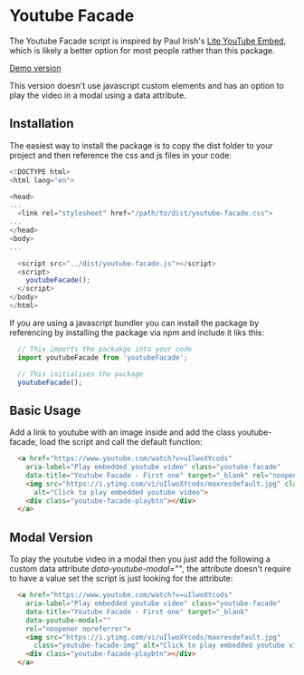 # Youtube Facade

The Youtube Facade script is inspired by Paul Irish's
[Lite YouTube Embed](https://github.com/paulirish/lite-youtube-embed),
which is likely a better option for most people rather than this package.

[Demo version](https://mikeh74.github.io/youtube-facade/demo)

This version doesn't use javascript custom elements and has an option to play
the video in a modal using a data attribute.

## Installation

The easiest way to install the package is to copy the dist folder to your
project and then reference the css and js files in your code:

```javascript
<!DOCTYPE html>
<html lang="en">

<head>
...
  <link rel="stylesheet" href="/path/to/dist/youtube-facade.css">
...
</head>
<body>
...

  <script src="../dist/youtube-facade.js"></script>
  <script>
    youtubeFacade();
  </script>
</body>
</html>
```

If you are using a javascript bundler you can install the package by referencing
by installing the package via npm and include it liks this:

```javascript
  // This imports the packakge into your code
  import youtubeFacade from 'youtubeFacade';

  // This initialises the package
  youtubeFacade();
```

## Basic Usage

Add a link to youtube with an image inside and add the class youtube-facade,
load the script and call the default function:

```html
  <a href="https://www.youtube.com/watch?v=uIlwoXYcods"
    aria-label="Play embedded youtube video" class="youtube-facade"
    data-title="Youtube Facade - First one" target="_blank" rel="noopener noreferrer">
    <img src="https://i.ytimg.com/vi/uIlwoXYcods/maxresdefault.jpg" class="youtube-facade-img"
      alt="Click to play embedded youtube video">
    <div class="youtube-facade-playbtn"></div>
  </a>

```

## Modal Version

To play the youtube video in a modal then you just add the following a custom
data attribute *data-youtube-modal=""*, the attribute doesn't require to have
a value set the script is just looking for the attribute:

```html
  <a href="https://www.youtube.com/watch?v=uIlwoXYcods"
    aria-label="Play embedded youtube video" class="youtube-facade"
    data-title="Youtube Facade - First one" target="_blank"
    data-youtube-modal=""
    rel="noopener noreferrer">
    <img src="https://i.ytimg.com/vi/uIlwoXYcods/maxresdefault.jpg"
      class="youtube-facade-img" alt="Click to play embedded youtube video">
    <div class="youtube-facade-playbtn"></div>
  </a>
```
